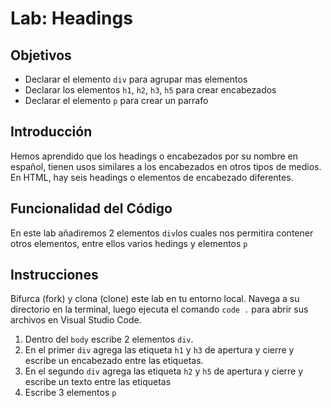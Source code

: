 # Lab: Headings

## Objetivos
- Declarar el elemento `div` para agrupar mas elementos
- Declarar los elementos `h1`, `h2`, `h3`, `h5` para crear encabezados
- Declarar el elemento `p` para crear un parrafo

## Introducción 
Hemos aprendido que los headings o encabezados por su nombre en español, tienen usos similares a los encabezados en otros tipos de medios.
En HTML, hay seis headings o elementos de encabezado diferentes.


## Funcionalidad del Código
En este lab añadiremos 2 elementos `div`los cuales nos permitira contener otros elementos, entre ellos varios hedings y elementos `p`

## Instrucciones
Bifurca (fork) y clona (clone) este lab en tu entorno local. Navega a su directorio en la terminal, luego ejecuta el comando `code .` para abrir sus archivos en Visual Studio Code. 

1. Dentro del `body` escribe 2 elementos `div`.
2. En el primer `div` agrega las etiqueta `h1` y  `h3` de apertura y cierre y escribe un encabezado entre las etiquetas.
3. En el segundo `div` agrega las etiqueta `h2` y  `h5` de apertura y cierre y escribe un texto entre las etiquetas
4. Escribe 3 elementos `p` 
